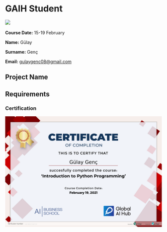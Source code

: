 # GAIH Student
![](img/logo.png)

**Course Date:** 15-19 February 

**Name:** Gülay 

**Surname:** Genç  

**Email:** gulaygenc08@gmail.com  
  

## Project Name


## Requirements


### Certification
![](img/certificate.png)

